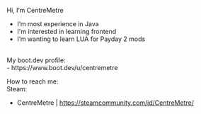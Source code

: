 Hi, I’m CentreMetre
- I’m most experience in Java
- I'm interested in learning frontend
- I’m wanting to learn LUA for Payday 2 mods
<br>
My boot.dev profile: <br>
- https://www.boot.dev/u/centremetre
<br>

How to reach me:<br>
Steam:<br>
-  CentreMetre | https://steamcommunity.com/id/CentreMetre/

  
<!---
CentreMetre/CentreMetre is a ✨ special ✨ repository because its `README.md` (this file) appears on your GitHub profile.
You can click the Preview link to take a look at your changes.
--->
